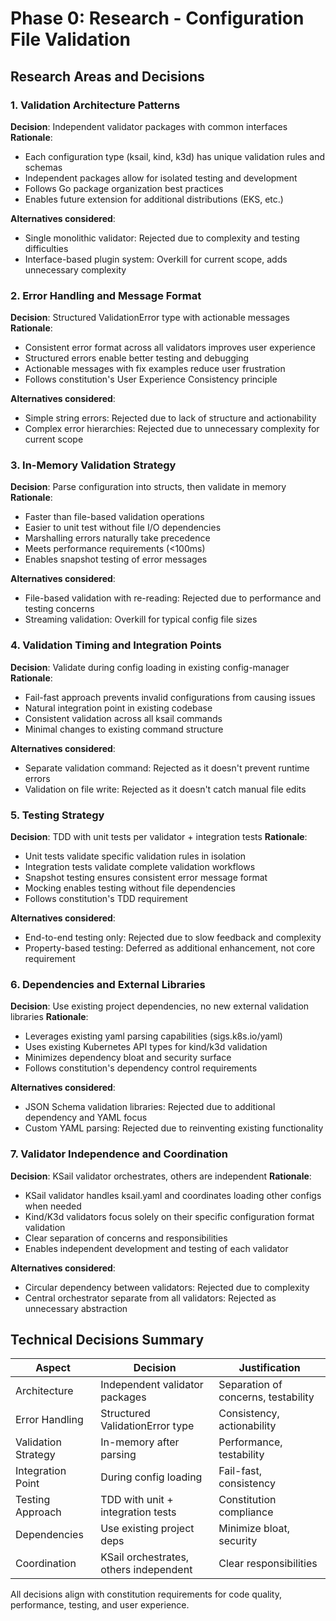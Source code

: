 # Phase 0: Research - Configuration File Validation

## Research Areas and Decisions

### 1. Validation Architecture Patterns

**Decision**: Independent validator packages with common interfaces
**Rationale**:
- Each configuration type (ksail, kind, k3d) has unique validation rules and schemas
- Independent packages allow for isolated testing and development
- Follows Go package organization best practices
- Enables future extension for additional distributions (EKS, etc.)

**Alternatives considered**:
- Single monolithic validator: Rejected due to complexity and testing difficulties
- Interface-based plugin system: Overkill for current scope, adds unnecessary complexity

### 2. Error Handling and Message Format

**Decision**: Structured ValidationError type with actionable messages
**Rationale**:
- Consistent error format across all validators improves user experience
- Structured errors enable better testing and debugging
- Actionable messages with fix examples reduce user frustration
- Follows constitution's User Experience Consistency principle

**Alternatives considered**:
- Simple string errors: Rejected due to lack of structure and actionability
- Complex error hierarchies: Rejected due to unnecessary complexity for current scope

### 3. In-Memory Validation Strategy

**Decision**: Parse configuration into structs, then validate in memory
**Rationale**:
- Faster than file-based validation operations
- Easier to unit test without file I/O dependencies
- Marshalling errors naturally take precedence
- Meets performance requirements (<100ms)
- Enables snapshot testing of error messages

**Alternatives considered**:
- File-based validation with re-reading: Rejected due to performance and testing concerns
- Streaming validation: Overkill for typical config file sizes

### 4. Validation Timing and Integration Points

**Decision**: Validate during config loading in existing config-manager
**Rationale**:
- Fail-fast approach prevents invalid configurations from causing issues
- Natural integration point in existing codebase
- Consistent validation across all ksail commands
- Minimal changes to existing command structure

**Alternatives considered**:
- Separate validation command: Rejected as it doesn't prevent runtime errors
- Validation on file write: Rejected as it doesn't catch manual file edits

### 5. Testing Strategy

**Decision**: TDD with unit tests per validator + integration tests
**Rationale**:
- Unit tests validate specific validation rules in isolation
- Integration tests validate complete validation workflows
- Snapshot testing ensures consistent error message format
- Mocking enables testing without file dependencies
- Follows constitution's TDD requirement

**Alternatives considered**:
- End-to-end testing only: Rejected due to slow feedback and complexity
- Property-based testing: Deferred as additional enhancement, not core requirement

### 6. Dependencies and External Libraries

**Decision**: Use existing project dependencies, no new external validation libraries
**Rationale**:
- Leverages existing yaml parsing capabilities (sigs.k8s.io/yaml)
- Uses existing Kubernetes API types for kind/k3d validation
- Minimizes dependency bloat and security surface
- Follows constitution's dependency control requirements

**Alternatives considered**:
- JSON Schema validation libraries: Rejected due to additional dependency and YAML focus
- Custom YAML parsing: Rejected due to reinventing existing functionality

### 7. Validator Independence and Coordination

**Decision**: KSail validator orchestrates, others are independent
**Rationale**:
- KSail validator handles ksail.yaml and coordinates loading other configs when needed
- Kind/K3d validators focus solely on their specific configuration format validation
- Clear separation of concerns and responsibilities
- Enables independent development and testing of each validator

**Alternatives considered**:
- Circular dependency between validators: Rejected due to complexity
- Central orchestrator separate from all validators: Rejected as unnecessary abstraction

## Technical Decisions Summary

| Aspect | Decision | Justification |
|--------|----------|---------------|
| Architecture | Independent validator packages | Separation of concerns, testability |
| Error Handling | Structured ValidationError type | Consistency, actionability |
| Validation Strategy | In-memory after parsing | Performance, testability |
| Integration Point | During config loading | Fail-fast, consistency |
| Testing Approach | TDD with unit + integration tests | Constitution compliance |
| Dependencies | Use existing project deps | Minimize bloat, security |
| Coordination | KSail orchestrates, others independent | Clear responsibilities |

All decisions align with constitution requirements for code quality, performance, testing, and user experience.
